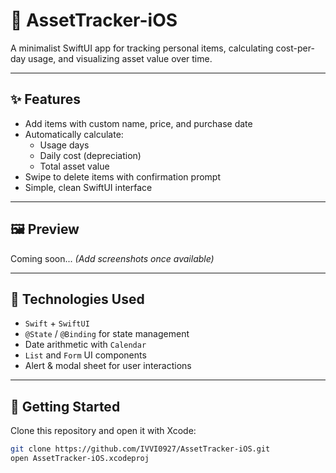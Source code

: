 # 📱 AssetTracker-iOS

A minimalist SwiftUI app for tracking personal items, calculating cost-per-day usage, and visualizing asset value over time.

---

## ✨ Features

- Add items with custom name, price, and purchase date
- Automatically calculate:
  - Usage days
  - Daily cost (depreciation)
  - Total asset value
- Swipe to delete items with confirmation prompt
- Simple, clean SwiftUI interface

---

## 🖼️ Preview

Coming soon... *(Add screenshots once available)*

---

## 🧠 Technologies Used

- `Swift` + `SwiftUI`
- `@State` / `@Binding` for state management
- Date arithmetic with `Calendar`
- `List` and `Form` UI components
- Alert & modal sheet for user interactions

---

## 📌 Getting Started

Clone this repository and open it with Xcode:

```bash
git clone https://github.com/IVVI0927/AssetTracker-iOS.git
open AssetTracker-iOS.xcodeproj
